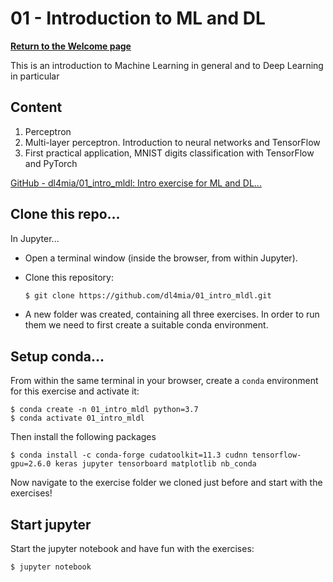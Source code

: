 # 01 - Introduction to ML and DL

[**Return to the Welcome page**](https://tinyurl.com/7z8jxx2w)

This is an introduction to Machine Learning in general and to Deep Learning in particular

## Content

1. Perceptron 
2. Multi-layer perceptron. Introduction to neural networks and TensorFlow
3. First practical application, MNIST digits classification with TensorFlow and PyTorch

[GitHub - dl4mia/01_intro_mldl: Intro exercise for ML and DL...](https://github.com/dl4mia/01_intro_mldl)

## Clone this repo...

In Jupyter...

- Open a terminal window (inside the browser, from within Jupyter).
- Clone this repository:
    
    ```bash
    $ git clone https://github.com/dl4mia/01_intro_mldl.git
    ```
    
- A new folder was created, containing all three exercises. In order to run them we need to first create a suitable conda environment.

## Setup conda...

From within the same terminal in your browser, create a `conda` environment for this exercise and activate it:

```
$ conda create -n 01_intro_mldl python=3.7
$ conda activate 01_intro_mldl

```

Then install the following packages

```
$ conda install -c conda-forge cudatoolkit=11.3 cudnn tensorflow-gpu=2.6.0 keras jupyter tensorboard matplotlib nb_conda

```

Now navigate to the exercise folder we cloned just before and start with the exercises!

## Start jupyter

Start the jupyter notebook and have fun with the exercises:

```bash
$ jupyter notebook
```